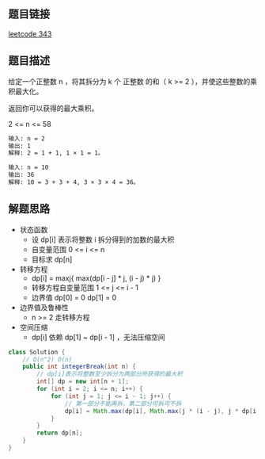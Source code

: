 ## 题目链接

[leetcode 343](https://leetcode.cn/problems/integer-break/)  

## 题目描述

给定一个正整数 n ，将其拆分为 k 个 正整数 的和（ k >= 2 ），并使这些整数的乘积最大化。  

返回你可以获得的最大乘积。    

2 <= n <= 58  

```html
输入: n = 2
输出: 1
解释: 2 = 1 + 1, 1 × 1 = 1。

输入: n = 10
输出: 36
解释: 10 = 3 + 3 + 4, 3 × 3 × 4 = 36。
```

## 解题思路  

- 状态函数
  - 设 dp[i] 表示将整数 i 拆分得到的加数的最大积
  - 自变量范围 0 <= i <= n
  - 目标求 dp[n]
- 转移方程
  - dp[i] = maxj{ max(dp[i - j] * j, (i - j) * j) } 
  - 转移方程自变量范围  1 <= j <= i - 1
  - 边界值 dp[0] = 0 dp[1] = 0
- 边界值及鲁棒性
  - n >= 2 走转移方程
- 空间压缩
  - dp[i] 依赖 dp[1] ~ dp[i - 1] ，无法压缩空间


```java
class Solution {
    // O(n^2) O(n)
    public int integerBreak(int n) {
        // dp[i]表示将整数至少拆分为两部分所获得的最大积
        int[] dp = new int[n + 1];
        for (int i = 2; i <= n; i++) {
            for (int j = 1; j <= i - 1; j++) {
                // 第一部分不能再拆，第二部分可拆可不拆
                dp[i] = Math.max(dp[i], Math.max(j * (i - j), j * dp[i - j]));
            }
        }
        return dp[n];
    }
}
```



